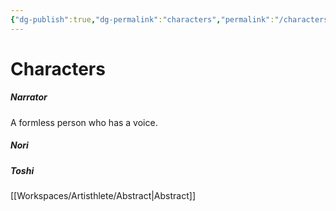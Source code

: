 ```yaml
---
{"dg-publish":true,"dg-permalink":"characters","permalink":"/characters/","dgHomeLink":true,"dgPassFrontmatter":false}
---
```



# Characters

##### Narrator
A formless person who has a voice. 

##### Nori


##### Toshi


[[Workspaces/Artisthlete/Abstract|Abstract]]

